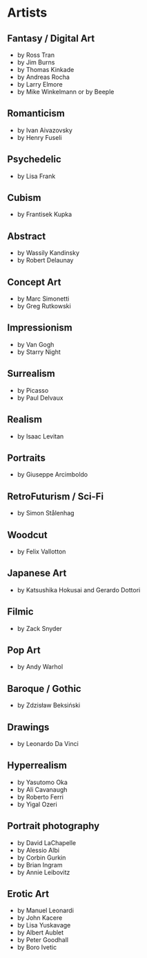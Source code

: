# Artists

## Fantasy / Digital Art

- by Ross Tran
- by Jim Burns
- by Thomas Kinkade
- by Andreas Rocha
- by Larry Elmore
- by Mike Winkelmann or by Beeple

## Romanticism

- by Ivan Aivazovsky
- by Henry Fuseli

## Psychedelic

- by Lisa Frank

## Cubism

- by Frantisek Kupka

## Abstract

- by Wassily Kandinsky
- by Robert Delaunay

## Concept Art

- by Marc Simonetti
- by Greg Rutkowski

## Impressionism

- by Van Gogh
- by Starry Night

## Surrealism

- by Picasso
- by Paul Delvaux

## Realism

- by Isaac Levitan

## Portraits

- by Giuseppe Arcimboldo

## RetroFuturism / Sci-Fi

- by Simon Stålenhag

## Woodcut

- by Felix Vallotton

## Japanese Art

- by Katsushika Hokusai and Gerardo Dottori

## Filmic

- by Zack Snyder

## Pop Art

- by Andy Warhol

## Baroque / Gothic

- by Zdzisław Beksiński

## Drawings

- by Leonardo Da Vinci

## Hyperrealism

- by Yasutomo Oka
- by Ali Cavanaugh
- by Roberto Ferri
- by Yigal Ozeri

## Portrait photography

- by David LaChapelle
- by Alessio Albi
- by Corbin Gurkin
- by Brian Ingram
- by Annie Leibovitz

## Erotic Art

- by Manuel Leonardi
- by John Kacere
- by Lisa Yuskavage
- by Albert Aublet
- by Peter Goodhall
- by Boro Ivetic